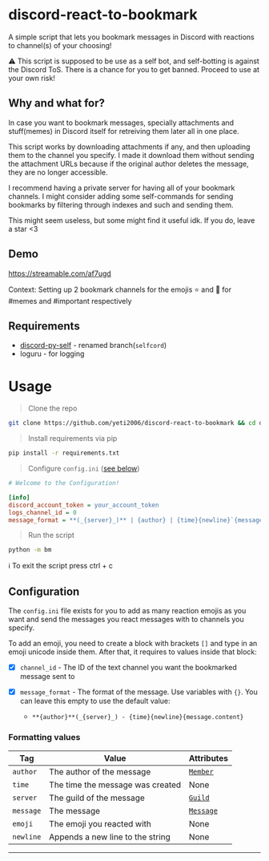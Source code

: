 # discord-react-to-bookmark
A simple script that lets you bookmark messages in Discord with reactions to channel(s) of your choosing!

:warning: This script is supposed to be use as a self bot, and self-botting is against the Discord ToS. There is a chance for you to get banned. Proceed to use at your own risk!

## Why and what for?
In case you want to bookmark messages, specially attachments and stuff(memes) in Discord itself for retreiving them later all in one place. 

This script works by downloading attachments if any, and then uploading them to the channel you specify. I made it download them without sending the attachment URLs because if the original author deletes the message, they are no longer accessible.

I recommend having a private server for having all of your bookmark channels. I might consider adding some self-commands for sending bookmarks by filtering through indexes and such and sending them.

This might seem useless, but some might find it useful idk. If you do, leave a star <3

## Demo

https://streamable.com/af7ugd

Context: Setting up 2 bookmark channels for the emojis :star: and :bookmark: for #memes and #important respectively

## Requirements
* [discord-py-self](https://github.com/dolfies/discord.py-self@renamed#egg=selfcord.py[voice]) - renamed branch(`selfcord`)
* loguru - for logging

# Usage

> Clone the repo
```sh
git clone https://github.com/yeti2006/discord-react-to-bookmark && cd discord-react-to-bookmark
```
> Install requirements via pip
```sh
pip install -r requirements.txt
```
> Configure `config.ini` ([see below](#Configuration))

```ini
# Welcome to the Configuration!

[info]
discord_account_token = your_account_token
logs_channel_id = 0
message_format = **(_{server}_)** | {author} | {time}{newline}`{message.content}`
```
> Run the script
```sh
python -m bm
```

ℹ️ To exit the script press ctrl + c
## Configuration

The `config.ini` file exists for you to add as many reaction emojis as you want and send the messages you react messages with to channels you specify.

To add an emoji, you need to create a block with brackets `[]` and type in an emoji unicode inside them. After that, it requires to values inside that block:

- [x] `channel_id` - The ID of the text channel you want the bookmarked message sent to
- [x] `message_format` - The format of the message. Use variables with `{}`. You can leave this empty to use the default value:

    - ```fix
      **{author}**(_{server}_) - {time}{newline}{message.content}
      ```

### Formatting values


| Tag | Value | Attributes |
|--|--|--|
| `author` | The author of the message | [`Member`](https://discordpy-self.readthedocs.io/en/latest/api.html?highlight=member#discord.Member)
| `time` | The time the message was created | None
| `server` | The guild of the message | [`Guild`](https://discordpy-self.readthedocs.io/en/latest/api.html?highlight=member#discord.Guild)
| `message` | The message | [`Message`](https://discordpy-self.readthedocs.io/en/latest/api.html?highlight=member#discord.Message)|
| `emoji` | The emoji you reacted with | None
| `newline` | Appends a new line to the string | None


___


